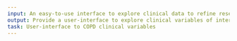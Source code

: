 ```yaml
---
input: An easy-to-use interface to explore clinical data to refine research questions and facilitate hypothesis development.
output: Provide a user-interface to explore clinical variables of interest to develop and refine hypothesis. The researcher will log-in the the COPDGene user interface. This interface to i2b2/tranSMART will allow the researcher to explore curated clinical data from the COPDGene study. The investigator can use the curated data to explore available variables and perform simple statistical analyses that return aggregate summary statistics.
task: User-interface to COPD clinical variables
---
```

